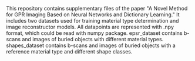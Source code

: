 This repository contains supplementary files of the paper "A Novel Method for GPR Imaging Based on Neural Networks and Dictionary Learning." It includes two datasets used for training material type determination and image reconstructor models. All datapoints are represented with .npy format, which could be read with numpy package. 
epsr_dataset contains b-scans and images of buried objects with different material types.
shapes_dataset contains b-scans and images of buried objects with a reference material type and different shape classes.
